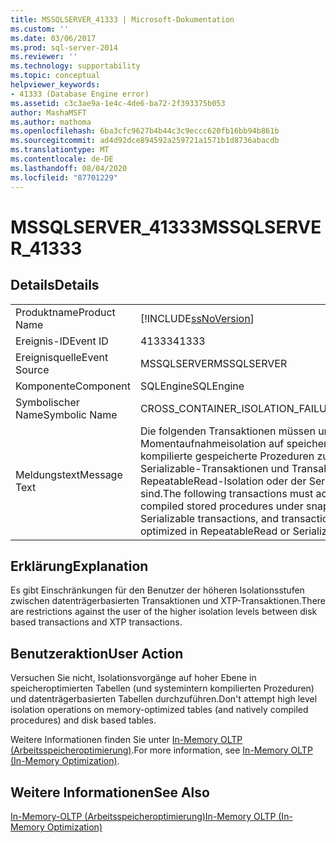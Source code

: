 ```yaml
---
title: MSSQLSERVER_41333 | Microsoft-Dokumentation
ms.custom: ''
ms.date: 03/06/2017
ms.prod: sql-server-2014
ms.reviewer: ''
ms.technology: supportability
ms.topic: conceptual
helpviewer_keywords:
- 41333 (Database Engine error)
ms.assetid: c3c3ae9a-1e4c-4de6-ba72-2f393375b053
author: MashaMSFT
ms.author: mathoma
ms.openlocfilehash: 6ba3cfc9627b4b44c3c9eccc620fb16bb94b861b
ms.sourcegitcommit: ad4d92dce894592a259721a1571b1d8736abacdb
ms.translationtype: MT
ms.contentlocale: de-DE
ms.lasthandoff: 08/04/2020
ms.locfileid: "87701229"
---
```

# <a name="mssqlserver_41333"></a><span data-ttu-id="d8f10-102">MSSQLSERVER_41333</span><span class="sxs-lookup"><span data-stu-id="d8f10-102">MSSQLSERVER_41333</span></span>
    
## <a name="details"></a><span data-ttu-id="d8f10-103">Details</span><span class="sxs-lookup"><span data-stu-id="d8f10-103">Details</span></span>  
  
|||  
|-|-|  
|<span data-ttu-id="d8f10-104">Produktname</span><span class="sxs-lookup"><span data-stu-id="d8f10-104">Product Name</span></span>|[!INCLUDE[ssNoVersion](../../includes/ssnoversion-md.md)]|  
|<span data-ttu-id="d8f10-105">Ereignis-ID</span><span class="sxs-lookup"><span data-stu-id="d8f10-105">Event ID</span></span>|<span data-ttu-id="d8f10-106">41333</span><span class="sxs-lookup"><span data-stu-id="d8f10-106">41333</span></span>|  
|<span data-ttu-id="d8f10-107">Ereignisquelle</span><span class="sxs-lookup"><span data-stu-id="d8f10-107">Event Source</span></span>|<span data-ttu-id="d8f10-108">MSSQLSERVER</span><span class="sxs-lookup"><span data-stu-id="d8f10-108">MSSQLSERVER</span></span>|  
|<span data-ttu-id="d8f10-109">Komponente</span><span class="sxs-lookup"><span data-stu-id="d8f10-109">Component</span></span>|<span data-ttu-id="d8f10-110">SQLEngine</span><span class="sxs-lookup"><span data-stu-id="d8f10-110">SQLEngine</span></span>|  
|<span data-ttu-id="d8f10-111">Symbolischer Name</span><span class="sxs-lookup"><span data-stu-id="d8f10-111">Symbolic Name</span></span>|<span data-ttu-id="d8f10-112">CROSS_CONTAINER_ISOLATION_FAILURE</span><span class="sxs-lookup"><span data-stu-id="d8f10-112">CROSS_CONTAINER_ISOLATION_FAILURE</span></span>|  
|<span data-ttu-id="d8f10-113">Meldungstext</span><span class="sxs-lookup"><span data-stu-id="d8f10-113">Message Text</span></span>|<span data-ttu-id="d8f10-114">Die folgenden Transaktionen müssen unter Verwendung der Momentaufnahmeisolation auf speicheroptimierte Tabellen und systemintern kompilierte gespeicherte Prozeduren zugreifen: RepeatableRead-Transaktionen, Serializable-Transaktionen und Transaktionen, die auf Tabellen zugreifen, die in der RepeatableRead-Isolation oder der Serializable-Isolation nicht speicheroptimiert sind.</span><span class="sxs-lookup"><span data-stu-id="d8f10-114">The following transactions must access memory optimized tables and natively compiled stored procedures under snapshot isolation: RepeatableRead transactions, Serializable transactions, and transactions that access tables that are not memory optimized in RepeatableRead or Serializable isolation.</span></span>|  
  
## <a name="explanation"></a><span data-ttu-id="d8f10-115">Erklärung</span><span class="sxs-lookup"><span data-stu-id="d8f10-115">Explanation</span></span>  
 <span data-ttu-id="d8f10-116">Es gibt Einschränkungen für den Benutzer der höheren Isolationsstufen zwischen datenträgerbasierten Transaktionen und XTP-Transaktionen.</span><span class="sxs-lookup"><span data-stu-id="d8f10-116">There are restrictions against the user of the higher isolation levels between disk based transactions and XTP transactions.</span></span>  
  
## <a name="user-action"></a><span data-ttu-id="d8f10-117">Benutzeraktion</span><span class="sxs-lookup"><span data-stu-id="d8f10-117">User Action</span></span>  
 <span data-ttu-id="d8f10-118">Versuchen Sie nicht, Isolationsvorgänge auf hoher Ebene in speicheroptimierten Tabellen (und systemintern kompilierten Prozeduren) und datenträgerbasierten Tabellen durchzuführen.</span><span class="sxs-lookup"><span data-stu-id="d8f10-118">Don't attempt high level isolation operations on memory-optimized tables (and natively compiled procedures) and disk based tables.</span></span>  
  
 <span data-ttu-id="d8f10-119">Weitere Informationen finden Sie unter [In-Memory OLTP &#40;Arbeitsspeicheroptimierung&#41;](../in-memory-oltp/in-memory-oltp-in-memory-optimization.md).</span><span class="sxs-lookup"><span data-stu-id="d8f10-119">For more information, see [In-Memory OLTP &#40;In-Memory Optimization&#41;](../in-memory-oltp/in-memory-oltp-in-memory-optimization.md).</span></span>  
  
## <a name="see-also"></a><span data-ttu-id="d8f10-120">Weitere Informationen</span><span class="sxs-lookup"><span data-stu-id="d8f10-120">See Also</span></span>  
 [<span data-ttu-id="d8f10-121">In-Memory-OLTP &#40;Arbeitsspeicheroptimierung&#41;</span><span class="sxs-lookup"><span data-stu-id="d8f10-121">In-Memory OLTP &#40;In-Memory Optimization&#41;</span></span>](../in-memory-oltp/in-memory-oltp-in-memory-optimization.md)  
  
  
